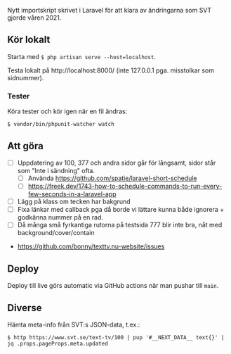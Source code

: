 Nytt importskript skrivet i Laravel för att klara av ändringarna som SVT gjorde våren 2021.

## Kör lokalt

Starta med `$ php artisan serve --host=localhost`.

Testa lokalt på http://localhost:8000/ (inte 127.0.0.1 pga. misstolkar som sidnummer).

### Tester

Köra tester och kör igen när en fil ändras:

    $ vendor/bin/phpunit-watcher watch

## Att göra

-   [ ] Uppdatering av 100, 377 och andra sidor går för långsamt, sidor står som "Inte i sändning" ofta.
    -   [ ] Använda https://github.com/spatie/laravel-short-schedule
    -   [ ] https://freek.dev/1743-how-to-schedule-commands-to-run-every-few-seconds-in-a-laravel-app
-   [ ] Lägg på klass om tecken har bakgrund
-   [ ] Fixa länkar med callback pga då borde vi lättare kunna både ignorera + godkänna nummer på en rad.
-   [ ] Då många små fyrkantiga rutorna på testsida 777 blir inte bra, nåt med background/cover/contain
-   https://github.com/bonny/texttv.nu-website/issues

## Deploy

Deploy till live görs automatic via GitHub actions när man pushar till `main`.

## Diverse

Hämta meta-info från SVT:s JSON-data, t.ex.:

`$ http https://www.svt.se/text-tv/100 | pup '#__NEXT_DATA__ text{}' | jq .props.pageProps.meta.updated`
